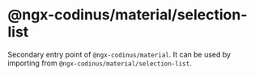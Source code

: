 # @ngx-codinus/material/selection-list

Secondary entry point of `@ngx-codinus/material`. It can be used by importing from `@ngx-codinus/material/selection-list`.
